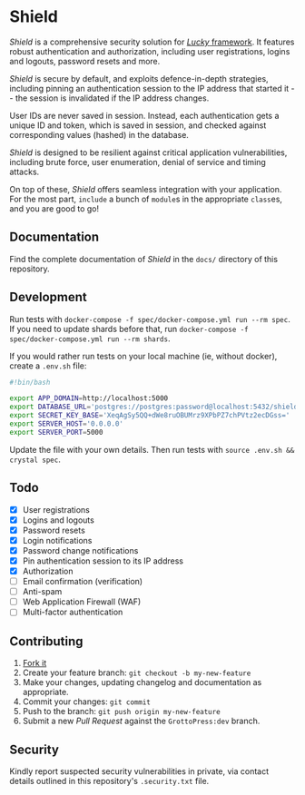 # Shield

*Shield* is a comprehensive security solution for [*Lucky* framework](https://luckyframework.org). It features robust authentication and authorization, including user registrations, logins and logouts, password resets and more.

*Shield* is secure by default, and exploits defence-in-depth strategies, including pinning an authentication session to the IP address that started it -- the session is invalidated if the IP address changes.

User IDs are never saved in session. Instead, each authentication gets a unique ID and token, which is saved in session, and checked against corresponding values (hashed) in the database.

*Shield* is designed to be resilient against critical application vulnerabilities, including brute force, user enumeration, denial of service and timing attacks.

On top of these, *Shield* offers seamless integration with your application. For the most part, `include` a bunch of `module`s in the appropriate `class`es, and you are good to go!

## Documentation

Find the complete documentation of *Shield* in the `docs/` directory of this repository.

## Development

Run tests with `docker-compose -f spec/docker-compose.yml run --rm spec`. If you need to update shards before that, run `docker-compose -f spec/docker-compose.yml run --rm shards`.

If you would rather run tests on your local machine (ie, without docker), create a `.env.sh` file:

```bash
#!bin/bash

export APP_DOMAIN=http://localhost:5000
export DATABASE_URL='postgres://postgres:password@localhost:5432/shield_spec'
export SECRET_KEY_BASE='XeqAgSy5QQ+dWe8ruOBUMrz9XPbPZ7chPVtz2ecDGss='
export SERVER_HOST='0.0.0.0'
export SERVER_PORT=5000
```

Update the file with your own details. Then run tests with `source .env.sh && crystal spec`.

## Todo

- [x] User registrations
- [x] Logins and logouts
- [x] Password resets
- [x] Login notifications
- [x] Password change notifications
- [x] Pin authentication session to its IP address
- [x] Authorization
- [ ] Email confirmation (verification)
- [ ] Anti-spam
- [ ] Web Application Firewall (WAF)
- [ ] Multi-factor authentication

## Contributing

1. [Fork it](https://github.com/GrottoPress/shield/fork)
1. Create your feature branch: `git checkout -b my-new-feature`
1. Make your changes, updating changelog and documentation as appropriate.
1. Commit your changes: `git commit`
1. Push to the branch: `git push origin my-new-feature`
1. Submit a new *Pull Request* against the `GrottoPress:dev` branch.

## Security

Kindly report suspected security vulnerabilities in private, via contact details outlined in this repository's `.security.txt` file.
